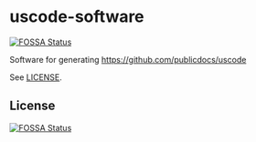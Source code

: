 # uscode-software
[![FOSSA Status](https://app.fossa.io/api/projects/git%2Bgithub.com%2Fpublicdocs-platform%2Fuscode-software.svg?type=shield)](https://app.fossa.io/projects/git%2Bgithub.com%2Fpublicdocs-platform%2Fuscode-software?ref=badge_shield)

Software for generating https://github.com/publicdocs/uscode

See [LICENSE](LICENSE).


## License
[![FOSSA Status](https://app.fossa.io/api/projects/git%2Bgithub.com%2Fpublicdocs-platform%2Fuscode-software.svg?type=large)](https://app.fossa.io/projects/git%2Bgithub.com%2Fpublicdocs-platform%2Fuscode-software?ref=badge_large)